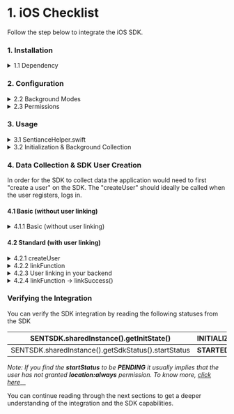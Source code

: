 # 1. iOS Checklist

Follow the step below to integrate the iOS SDK.

### 1. Installation

<details>

<summary>1.1 Dependency</summary>

Include the following lines in your _Podfile_

```
platform :ios, '9.0'
pod 'SENTSDK'
```

And run the command

```
pod install --repo-update
```

_If you are using Carthage instead,_ [_click here_](1.-installation/installation-with-carthage.md)__

</details>

### 2. Configuration

<details>

<summary>2.2 Background Modes</summary>

Ensure you turn on **Background Modes** and enable **Location updates**

</details>

<details>

<summary>2.3 Permissions</summary>

Ensure you include the following permission in _info.plist_

```
NSLocationAlwaysAndWhenInUseUsageDescription
NSMotionUsageDescription (Recommended)
```

</details>

### 3. Usage

<details>

<summary>3.1 SentianceHelper.swift</summary>

For a quick start we have created helper file a couple of methods to easily get started. [Download this file](https://github.com/sentiance/sample-apps-ios/blob/master/sample\_app\_ios/Helpers/SentianceHelper.swift) and place it anywhere accessible in your codebase.

</details>

<details>

<summary>3.2 Initialization &#x26; Background Collection</summary>

Insert the following line in your AppDelegate.swift file and in the _didFinishLaunchingWithOptions_ method_._ This line ensures that the SDK is initialized and can collect data while the application is in the background.

```
# AppDelegate.swift

SentianceHelper.initSdk()
```

[See reference](https://github.com/sentiance/sample-apps-ios/blob/master/sample\_app\_ios/AppDelegate.swift#L13)

</details>

### 4. Data Collection & SDK User Creation

In order for the SDK to collect data the application would need to first "create a user" on the SDK. The "createUser" should ideally be called when the user registers, logs in.

#### 4.1 Basic (without user linking)

<details>

<summary>4.1.1 Basic (without user linking)</summary>

Invoke the _SentianceHelper.createUser_ method at the moment you are ready to start the data collection. (e.g on user login, on user registration, at a feature, etc)

```swift
SentianceHelper.createUser(SentianceHelper.SDKParams(
   appId: <APP ID>,
   appSecret: <APP SECRET>,
   baseUrl: "https://api.sentiance.com",
   link: nil,
   initCb: { }
))
```

</details>

#### 4.2 Standard (with user linking)

<details>

<summary>4.2.1 createUser</summary>

Invoke the _SentianceHelper.createUser_ method at the moment you are ready to start the data collection. (e.g on user login, on user registration, at a feature, etc)

note: Do not forget to Include your "linkFunction"

```swift
SentianceHelper.createUser(SentianceHelper.SDKParams(
   appId: <APP ID>,
   appSecret: <APP SECRET>,
   baseUrl: "https://api.sentiance.com",
   link: linkFunction,
   initCb: { }
))
```

[See reference](1.-ios-checklist.md#3.-usage)

</details>

<details>

<summary>4.2.2 linkFunction</summary>

This function is expected to communicate/pass the **installId** (fetched from the SDK) to your backend

Note: This method will receive the parameters: `installId, linkSuccess, linkFailure`

[See reference](https://github.com/sentiance/sample-apps-ios/blob/master/sample\_app\_ios/Controllers/HomeViewController.swift#L21)

</details>

<details>

<summary>4.2.3 User linking in your backend</summary>

Create an endpoint on your backend which will communicate with the Sentiance backend and request an installId to be linked to a particular user (in your database)

[See reference](https://github.com/sentiance/sample-apps-api/blob/master/src/routes.js#L61)

</details>

<details>

<summary>4.2.4 linkFunction -> linkSuccess()</summary>

Upon your backend successfully performing the user linking execute the&#x20;

```
linkSucess()
```

method received as a parameter to you `linkFunction`

</details>

### Verifying the Integration

You can verify the SDK integration by reading the following statuses from the SDK

| SENTSDK.sharedInstance().getInitState()             | **INITIALIZED** |
| --------------------------------------------------- | --------------- |
| SENTSDK.sharedInstance().getSdkStatus().startStatus | **STARTED**     |

_Note: If you find the **startStatus** to be **PENDING** it usually implies that the user has not granted **location:always** permission. To know more,_ [_click here_](https://docs.sentiance.com/sdk/api-reference/android/sdkstatus/startstatus)__

You can continue reading through the next sections to get a deeper understanding of the integration and the SDK capabilities.&#x20;
